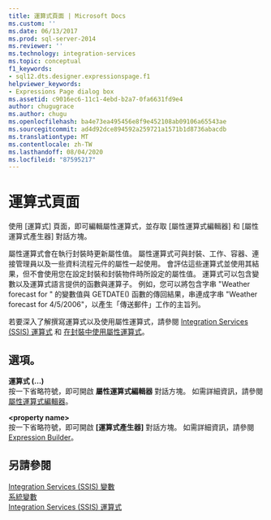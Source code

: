 ```yaml
---
title: 運算式頁面 | Microsoft Docs
ms.custom: ''
ms.date: 06/13/2017
ms.prod: sql-server-2014
ms.reviewer: ''
ms.technology: integration-services
ms.topic: conceptual
f1_keywords:
- sql12.dts.designer.expressionspage.f1
helpviewer_keywords:
- Expressions Page dialog box
ms.assetid: c9016ec6-11c1-4ebd-b2a7-0fa6631fd9e4
author: chugugrace
ms.author: chugu
ms.openlocfilehash: ba4e73ea495456e8f9e452108ab09106a65543ae
ms.sourcegitcommit: ad4d92dce894592a259721a1571b1d8736abacdb
ms.translationtype: MT
ms.contentlocale: zh-TW
ms.lasthandoff: 08/04/2020
ms.locfileid: "87595217"
---
```

# <a name="expressions-page"></a>運算式頁面
  使用 [運算式]  頁面，即可編輯屬性運算式，並存取 [屬性運算式編輯器]  和 [屬性運算式產生器]  對話方塊。  
  
 屬性運算式會在執行封裝時更新屬性值。 屬性運算式可與封裝、工作、容器、連接管理員以及一些資料流程元件的屬性一起使用。 會評估這些運算式並使用其結果，但不會使用您在設定封裝和封裝物件時所設定的屬性值。 運算式可以包含變數以及運算式語言提供的函數與運算子。 例如，您可以將包含字串 "Weather forecast for " 的變數值與 GETDATE() 函數的傳回結果，串連成字串 "Weather forecast for 4/5/2006"，以產生「傳送郵件」工作的主旨列。  
  
 若要深入了解撰寫運算式以及使用屬性運算式，請參閱 [Integration Services &#40;SSIS&#41; 運算式](integration-services-ssis-expressions.md) 和 [在封裝中使用屬性運算式](use-property-expressions-in-packages.md)。  
  
## <a name="options"></a>選項。  
 **運算式 (...)**  
 按一下省略符號，即可開啟 **屬性運算式編輯器** 對話方塊。 如需詳細資訊，請參閱 [屬性運算式編輯器](property-expressions-editor.md)。  
  
 **\<property name>**  
 按一下省略符號，即可開啟 **[運算式產生器]** 對話方塊。 如需詳細資訊，請參閱 [Expression Builder](expression-builder.md)。  
  
## <a name="see-also"></a>另請參閱  
 [Integration Services &#40;SSIS&#41; 變數](../integration-services-ssis-variables.md)   
 [系統變數](../system-variables.md)   
 [Integration Services &#40;SSIS&#41; 運算式](integration-services-ssis-expressions.md)  
  
  
